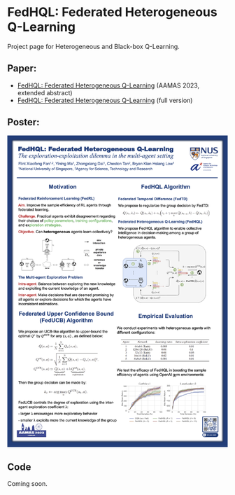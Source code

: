 # FedHQL: Federated Heterogeneous Q-Learning
Project page for Heterogeneous and Black-box Q-Learning.

## Paper:
- [FedHQL: Federated Heterogeneous Q-Learning](https://dl.acm.org/doi/10.5555/3545946.3599086) (AAMAS 2023, extended abstract)
- [FedHQL: Federated Heterogeneous Q-Learning](https://arxiv.org/abs/2301.11135) (full version)

## Poster: 
![FedHQL-aamas-poster.pdf](FedHQL-aamas-poster.png)

## Code 
Coming soon.
